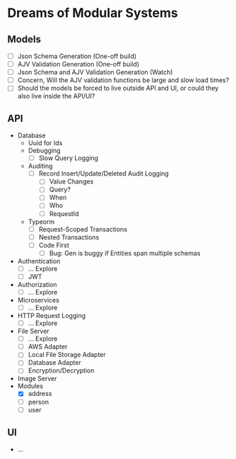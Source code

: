 # Dreams of Modular Systems

## Models

- [ ] Json Schema Generation (One-off build)
- [ ] AJV Validation Generation  (One-off build)
- [ ] Json Schema and AJV Validation Generation (Watch)
- [ ] Concern, Will the AJV validation functions be large and slow load times?
- [ ] Should the models be forced to live outside API and UI, or could they also live inside the API/UI?

## API

- Database
  - Uuid for Ids
  - Debugging
    - [ ] Slow Query Logging
  - Auditing
    - [ ] Record Insert/Update/Deleted Audit Logging
      - [ ] Value Changes
      - [ ] Query?
      - [ ] When
      - [ ] Who
      - [ ] RequestId
  - Typeorm
    - [ ] Request-Scoped Transactions
    - [ ] Nested Transactions
    - [ ] Code First
      - [ ] Bug: Gen is buggy if Entities span multiple schemas
- Authentication
  - [ ] ... Explore
  - [ ] JWT
- Authorization
  - [ ] ... Explore
- Microservices
  - [ ] ... Explore
- HTTP Request Logging
  - [ ] ... Explore
- File Server
  - [ ] ... Explore
  - [ ] AWS Adapter
  - [ ] Local File Storage Adapter
  - [ ] Database Adapter
  - [ ] Encryption/Decryption
- Image Server
- Modules
  - [x] address
  - [ ] person
  - [ ] user

## UI

- ...
